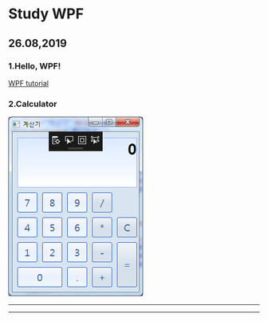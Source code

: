 Study WPF
=========  
##  26.08,2019  
###  1.Hello, WPF!  
[WPF tutorial](https://wpf-tutorial.com/getting-started/hello-wpf/)  
###  2.Calculator  
![Calculator](https://github.com/KimHeeRyeong/StudyWPF/blob/master/ReadMe/Calculator.PNG)  
***  
<hr/>  
